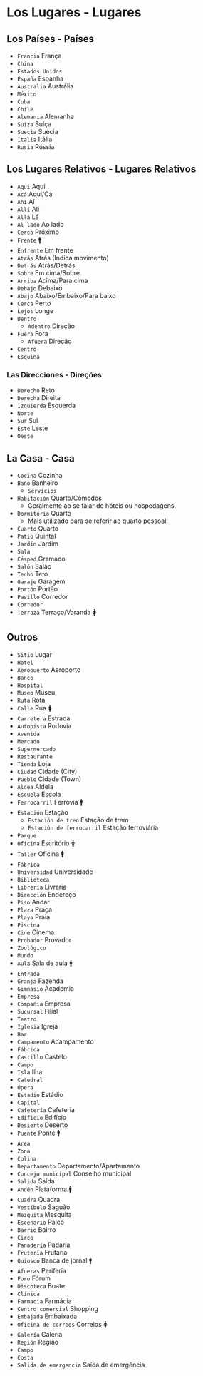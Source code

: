 # Los Lugares - Lugares

## Los Países - Países

-   `Francia` França
-   `China`
-   `Estados Unidos`
-   `España` Espanha
-   `Australia` Austrália
-   `México`
-   `Cuba`
-   `Chile`
-   `Alemania` Alemanha
-   `Suiza` Suíça
-   `Suecia` Suécia
-   `Italia` Itália
-   `Rusia` Rússia

## Los Lugares Relativos - Lugares Relativos

-   `Aquí` Aqui
-   `Acá` Aqui/Cá
-   `Ahí` Aí
-   `Allí` Ali
-   `Allá` Lá
-   `Al lado` Ao lado
-   `Cerca` Próximo
-   `Frente` 🚹
-   `Enfrente` Em frente
-   `Atrás` Atrás (Indica movimento)
-   `Detrás` Atrás/Detrás
-   `Sobre` Em cima/Sobre
-   `Arriba` Acima/Para cima
-   `Debajo` Debaixo
-   `Abajo` Abaixo/Embaixo/Para baixo
-   `Cerca` Perto
-   `Lejos` Longe
-   `Dentro`
    -   `Adentro` Direção
-   `Fuera` Fora
    -   `Afuera` Direção
-   `Centro`
-   `Esquina`

### Las Direcciones - Direções

-   `Derecho` Reto
-   `Derecha` Direita
-   `Izquierda` Esquerda
-   `Norte`
-   `Sur` Sul
-   `Este` Leste
-   `Oeste`

## La Casa - Casa

-   `Cocina` Cozinha
-   `Baño` Banheiro
    -   `Servicios`
-   `Habitación` Quarto/Cômodos
    -   Geralmente ao se falar de hóteis ou hospedagens.
-   `Dormitório` Quarto
    -   Mais utilizado para se referir ao quarto pessoal.
-   `Cuarto` Quarto
-   `Patio` Quintal
-   `Jardín` Jardim
-   `Sala`
-   `Césped` Gramado
-   `Salón` Salão
-   `Techo` Teto
-   `Garaje` Garagem
-   `Portón` Portão
-   `Pasillo` Corredor
-   `Corredor`
-   `Terraza` Terraço/Varanda 🚺

## Outros

-   `Sitio` Lugar
-   `Hotel`
-   `Aeropuerto` Aeroporto
-   `Banco`
-   `Hospital`
-   `Museo` Museu
-   `Ruta` Rota
-   `Calle` Rua 🚺
-   `Carretera` Estrada
-   `Autopista` Rodovia
-   `Avenida`
-   `Mercado`
-   `Supermercado`
-   `Restaurante`
-   `Tienda` Loja
-   `Ciudad` Cidade (City)
-   `Pueblo` Cidade (Town)
-   `Aldea` Aldeia
-   `Escuela` Escola
-   `Ferrocarril` Ferrovia 🚹
-   `Estación` Estação
    -   `Estación de tren` Estação de trem
    -   `Estación de ferrocarril` Estação ferroviária
-   `Parque`
-   `Oficina` Escritório 🚺
-   `Taller` Oficina 🚹
-   `Fábrica`
-   `Universidad` Universidade
-   `Biblioteca`
-   `Librería` Livraria
-   `Dirección` Endereço
-   `Piso` Andar
-   `Plaza` Praça
-   `Playa` Praia
-   `Piscina`
-   `Cine` Cinema
-   `Probador` Provador
-   `Zoológico`
-   `Mundo`
-   `Aula` Sala de aula 🚹
-   `Entrada`
-   `Granja` Fazenda
-   `Gimnasio` Academia
-   `Empresa`
-   `Compañía` Empresa
-   `Sucursal` Filial
-   `Teatro`
-   `Iglesia` Igreja
-   `Bar`
-   `Campamento` Acampamento
-   `Fábrica`
-   `Castillo` Castelo
-   `Campo`
-   `Isla` Ilha
-   `Catedral`
-   `Ópera`
-   `Estadio` Estádio
-   `Capital`
-   `Cafetería` Cafeteria
-   `Edificio` Edifício
-   `Desierto` Deserto
-   `Puente` Ponte 🚹
-   `Área`
-   `Zona`
-   `Colina`
-   `Departamento` Departamento/Apartamento
-   `Concejo municipal` Conselho municipal
-   `Salida` Saída
-   `Andén` Plataforma 🚹
-   `Cuadra` Quadra
-   `Vestíbulo` Saguão
-   `Mezquita` Mesquita
-   `Escenario` Palco
-   `Barrio` Bairro
-   `Circo`
-   `Panadería` Padaria
-   `Frutería` Frutaria
-   `Quiosco` Banca de jornal 🚹
-   `Afueras` Periferia
-   `Foro` Fórum
-   `Discoteca` Boate
-   `Clínica`
-   `Farmacia` Farmácia
-   `Centro comercial` Shopping
-   `Embajada` Embaixada
-   `Oficina de correos` Correios 🚺
-   `Galería` Galeria
-   `Región` Região
-   `Campo`
-   `Costa`
-   `Salida de emergencia` Saída de emergência
